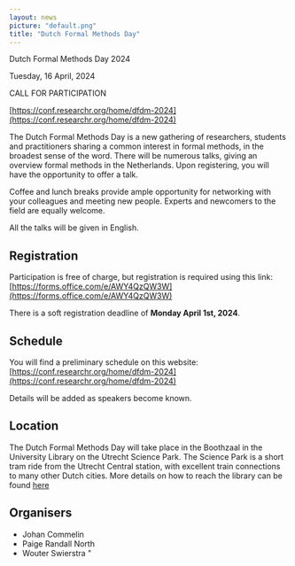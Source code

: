 ```yaml
---
layout: news
picture: "default.png"
title: "Dutch Formal Methods Day"
---
```


Dutch Formal Methods Day 2024

Tuesday, 16 April, 2024

CALL FOR PARTICIPATION

[https://conf.researchr.org/home/dfdm-2024](https://conf.researchr.org/home/dfdm-2024)

The Dutch Formal Methods Day is a new gathering of researchers, students
and practitioners sharing a common interest in formal methods, in the
broadest sense of the word. There will be numerous talks, giving an
overview formal methods in the Netherlands. Upon registering, you will
have the opportunity to offer a talk.

Coffee and lunch breaks provide ample opportunity for networking with
your colleagues and meeting new people. Experts and newcomers to the
field are equally welcome.

All the talks will be given in English.

## Registration

Participation is free of charge, but registration is required using this
link: [https://forms.office.com/e/AWY4QzQW3W](https://forms.office.com/e/AWY4QzQW3W)

There is a soft registration deadline of **Monday April 1st, 2024**.

## Schedule

You will find a preliminary schedule on this website: [https://conf.researchr.org/home/dfdm-2024](https://conf.researchr.org/home/dfdm-2024)

Details will be added as speakers become known.

## Location

The Dutch Formal Methods Day will take place in the Boothzaal in the University Library on
the Utrecht Science Park. The Science Park is a short tram ride from the
Utrecht Central station, with excellent train connections to many other
Dutch cities. More details on how to reach the library can be found [here](https://www.uu.nl/en/university-library-utrecht-science-park)

## Organisers
- Johan Commelin
- Paige Randall North
- Wouter Swierstra "